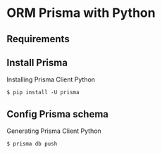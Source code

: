 # ORM Prisma with Python


## Requirements


## Install Prisma
Installing Prisma Client Python

```
$ pip install -U prisma
```

## Config Prisma schema
Generating Prisma Client Python

```
$ prisma db push
```
